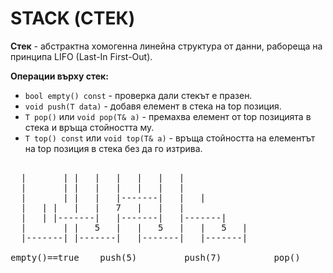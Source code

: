 # STACK (СТЕК)
**Стек** - абстрактна хомогенна линейна структура от данни, рабореща на принципа LIFO (Last-In First-Out).</br>

**Операции върху стек:**
+ `bool empty() const` - проверка дали стекът е празен.
+ `void push(T data)` - добавя елемент в стека на top позиция.
+ `Т pop()` или `void pop(T& a)` - премахва елемент от top позицията в стека и връща стойността му.
+ `T top() const` или `void top(T& a)` - връща стойността на елементът на top позиция в стека без да го изтрива.

<pre>
 
  |       |	|	|	|	|	|	|
  | 	  |	|	|	|	|	|	|
  |       |	|	|	|-------|	|	|
  |	  |	|	|	|   7	|	|	|
  |	  |	|-------|	|-------|	|-------|
  |   	  |	|   5	|	|   5	|	|   5	|
  |-------|	|-------|	|-------|	|-------|
 
empty()==true    push(5)         push(7)          pop()
 
</pre>

